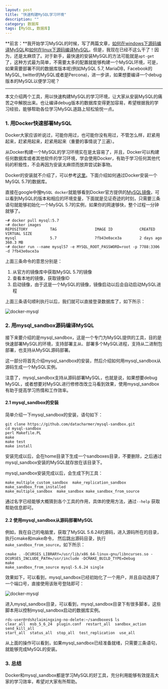 ```yaml
---
layout: post
title: "快速构建MySQL学习环境"
description: ""
category: 数据库
tags: [MySQL, 数据库]
---
```


**前言：**我开始学习MySQL的时候，写了两篇文章，[如何在windows下源码编译MySQL][1]和[如何在linux下源码编译MySQL][2]。但是，我现在已经不这么干了！因为，还是太麻烦了。对于新手，最快速的安装MySQL的方法可能就是`apt-get `了，这种方式最为简单，不需要太多的配置就能够构建一个MySQL环境，可是，如果需要部署不同的数据库版本呢(例如MySQL 5.7, MariaDB，Facebook的MySQL, twitter的MySQL或者是Percona)，进一步讲，如果想要编译一个debug版本的MySQL以便学习呢？

------------

本文介绍两个工具，用以快速构建MySQL的学习环境，让大家从安装MySQL的痛苦之中解脱出来。也让编译debug版本的数据库变得更加容易，希望根据我的学习经验，能够帮助各位学习MySQL道路上轻松愉悦一点。

### 1. 用Docker快速部署MySQL

Docker大家应该听说过，可能你用过，也可能你没有用过，不管怎么样，赶紧用起来，赶紧用起来，赶紧用起来（重要的事情说了三遍）。

从Docker构建一个MySQL的学习环境实在是太容易了，并且，Docker可以构建任何数据库或者其他软件的学习环境，学会使用Docker，有助于学习任何其他代码的积极性，不会再因为安装太麻烦而放弃尝试新事物。

Docker的安装就不介绍了，可以参考[这里][3]。下面介绍如何通过Docker安装一个MySQL 5.7的数据库。

直接在google中搜`MySQL docker`就能够看到Docker官方提供的[MySQL镜像][4]，可以看到MySQL的版本和相应的环境变量，下面就是见证奇迹的时刻，只需要三条语句就能够初始化一个MySQL 5.7的实例，如果你的网速够快，整个过程一分钟就够了。

    ~# docker pull mysql:5.7
    ~# docker images
    REPOSITORY          TAG                 IMAGE ID            CREATED
    VIRTUAL SIZE
    mysql               5.7                 7fb43e0ace3a        2 days ago
    360.3 MB
    ~# docker run --name mysql57 -e MYSQL_ROOT_PASSWORD=root -p 7788:3306 -d 7fb43e0ace3a


上面三条命令的意思分别是：

1. 从官方的镜像库中获取MySQL 5.7的镜像
2. 查看本地的镜像，获取镜像ID
3. 启动镜像，由于这是一个MySQL的镜像，镜像启动以后会自动启动MySQL进程

上面三条语句顺利执行以后，我们就可以直接登录数据库了，如下所示：

![docker-mysql](/cn/image/docker-mysql.png)


### 2. 用mysql_sandbox源码编译MySQL

接下来要介绍的是mysql_sandbox，这是一个专门为MySQL提供的工具，目的是快速部署MySQL的环境，支持部署主从、部署多个MySQL进程，支持从二进制包部署，也支持从MySQL源码部署。

这一部分将首先介绍mysql_sandbox的安装，然后介绍如何用mysql_sandbox从源码生成一个MySQL实例。

注意了，mysql_sandbox支持从源码部署MySQL，也就是说，如果想要debug MySQL，或者想要对MySQL进行修修改改立马看到效果，使用mysql_sandbox有助于提高学习热情和工作效率。

#### 2.1 mysql_sandbox的安装

简单介绍一下mysql_sandbox的安装，语句如下：

    git clone https://github.com/datacharmer/mysql-sandbox.git
    cd mysql-sandbox
    perl Makefile.PL
    make
    make test
    make install

安装完成以后，会在home目录下生成一个sandboxes目录，不要删除，之后通过mysql_sandbox安装的MySQL就存放在该目录下。

mysql_sandbox安装完成以后，会生成下列工具：

    make_multiple_custom_sandbox  make_replication_sandbox make_sandbox_from_installed
    make_multiple_sandbox  make_sandbox make_sandbox_from_source  

通过名字已经能够大概猜到各个工具的作用，具体的使用方法，通过`--help` 获取帮助信息即可。

#### 2.2 使用mysql_sandbox从源码部署MySQL

例如，我在自己的电脑里，获取了MySQL 5.6.24的源码，进入源码所在的目录，执行cmake和make命令，
然后跳出源码目录，执行`make_sandbox_from_source`，如下所示：

    cmake . -DCURSES_LIBRARY=/usr/lib/x86_64-linux-gnu/libncurses.so -DCURSES_INCLUDE_PATH=/usr/include -DCMAKE_BUILD_TYPE=Debug
    make
    make_sandbox_from_source mysql-5.6.24 single

效果如下，可以看到，mysql_sandbox已经初始化了一个用户，并且自动选择了一个端口号，直接使用该账号登陆即可：

![docker-mysql](/cn/image/mysql-sandbox-mysql.png)

进入mysql_sandbox目录，可以看到，mysql_sandbox目录下有很多脚本，这些脚本用以控制mysql_sandbox启动的数据库实例。

    rds-user@rdshzlaimingxing-no-delete:~/sandboxes$ ls
    clear_all  msb_5_6_24  plugin.conf  restart_all  sandbox_action  send_kill_all
    start_all  status_all  stop_all  test_replication  use_all

从上面的操作可以看到，如果mysql_sandbox已经准备就绪，只需要三条语句，就能够完成MySQL的安装。

### 3. 总结

Docker和mysql_sandbox都是学习MySQL的好工具，充分利用能够有效提高大家的学习效率，希望对大家有所帮助。

[1]: http://mingxinglai.com/cn/2013/06/compile-mysql-in-win7/
[2]: http://mingxinglai.com/cn/2013/06/compile-mysql-in-linux/
[3]: http://dockerpool.com/static/books/docker_practice/introduction/what.html
[4]: https://hub.docker.com/_/mysql/
[5]: https://github.com/datacharmer/mysql-sandbox
